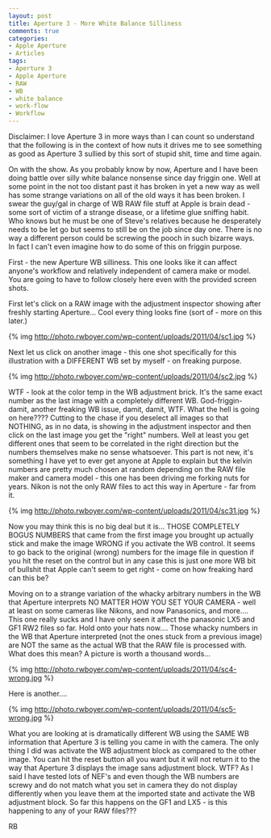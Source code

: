 ```yaml
---
layout: post
title: Aperture 3 - More White Balance Silliness
comments: true
categories:
- Apple Aperture
- Articles
tags:
- Aperture 3
- Apple Aperture
- RAW
- WB
- white balance
- work-flow
- Workflow
---
```

Disclaimer: I love Aperture 3 in more ways than I can count so understand that the following is in the context of how nuts it drives me to see something as good as Aperture 3 sullied by this sort of stupid shit, time and time again.

On with the show. As you probably know by now, Aperture and I have been doing battle over silly white balance nonsense since day friggin one. Well at some point in the not too distant past it has broken in yet a new way as well has some strange variations on all of the old ways it has been broken. I swear the guy/gal in charge of WB RAW file stuff at Apple is brain dead - some sort of victim of a strange disease, or a lifetime glue sniffing habit. Who knows but he must be one of Steve's relatives because he desperately needs to be let go but seems to still be on the job since day one. There is no way a different person could be screwing the pooch in such bizarre ways. In fact I can't even imagine how to do some of this on friggin purpose.

First - the new Aperture WB silliness. This one looks like it can affect anyone's workflow and relatively independent of camera make or model. You are going to have to follow closely here even with the provided screen shots.

First let's click on a RAW image with the adjustment inspector showing after freshly starting Aperture... Cool every thing looks fine (sort of - more on this later.)

{% img http://photo.rwboyer.com/wp-content/uploads/2011/04/sc1.jpg %}

Next let us click on another image - this one shot specifically for this illustration with a DIFFERENT WB set by myself - on freaking purpose.

{% img http://photo.rwboyer.com/wp-content/uploads/2011/04/sc2.jpg %}

WTF - look at the color temp in the WB adjustment brick. It's the same exact number as the last image with a completely different WB. God-friggin-damit, another freaking WB issue, damit, damit, WTF. What the hell is going on here???? Cutting to the chase if you deselect all images so that NOTHING, as in no data, is showing in the adjustment inspector and then click on the last image you get the "right" numbers. Well at least you get different ones that seem to be correlated in the right direction but the numbers themselves make no sense whatsoever. This part is not new, it's something I have yet to ever get anyone at Apple to explain but the kelvin numbers are pretty much chosen at random depending on the RAW file maker and camera model - this one has been driving me forking nuts for years. Nikon is not the only RAW files to act this way in Aperture - far from it.

{% img http://photo.rwboyer.com/wp-content/uploads/2011/04/sc31.jpg %}

Now you may think this is no big deal but it is... THOSE COMPLETELY BOGUS NUMBERS that came from the first image you brought up actually stick and make the image WRONG if you activate the WB control. It seems to go back to the original (wrong) numbers for the image file in question if you hit the reset on the control but in any case this is just one more WB bit of bullshit that Apple can't seem to get right - come on how freaking hard can this be?

Moving on to a strange variation of the whacky arbitrary numbers in the WB that Aperture interprets NO MATTER HOW YOU SET YOUR CAMERA - well at least on some cameras like Nikons, and now Panasonics, and more.... This one really sucks and I have only seen it affect the panasonic LX5 and GF1 RW2 files so far. Hold onto your hats now.... Those whacky numbers in the WB that Aperture interpreted (not the ones stuck from a previous image) are NOT the same as the actual WB that the RAW file is processed with. What does this mean? A picture is worth a thousand words...

{% img http://photo.rwboyer.com/wp-content/uploads/2011/04/sc4-wrong.jpg %}

Here is another....

{% img http://photo.rwboyer.com/wp-content/uploads/2011/04/sc5-wrong.jpg %}

What you are looking at is dramatically different WB using the SAME WB information that Aperture 3 is telling you came in with the camera. The only thing I did was activate the WB adjustment block as compared to the other image. You can hit the reset button all you want but it will not return it to the way that Aperture 3 displays the image sans adjustment block. WTF? As I said I have tested lots of NEF's and even though the WB numbers are screwy and do not match what you set in camera they do not display differently when you leave them at the imported state and activate the WB adjustment block. So far this happens on the GF1 and LX5 - is this happening to any of your RAW files???

RB